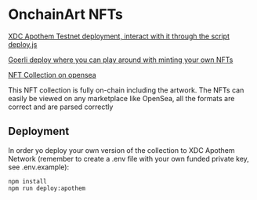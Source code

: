 # OnchainArt NFTs

[XDC Apothem Testnet deployment, interact with it through the script deploy.js](https://explorer.apothem.network/address/xdc479c628cc6c557861e630c9575a6eac2f076ab59#transactions)

[Goerli deploy where you can play around with minting your own NFTs](https://goerli.etherscan.io/address/0x912aa471edf134fe9e175b27dc40f43511b1f56a#writeContract)

[NFT Collection on opensea](https://testnets.opensea.io/collection/onchainart-8)

This NFT collection is fully on-chain including the artwork. The NFTs can easily be viewed on any marketplace like OpenSea, all the formats are correct and are parsed correctly

## Deployment
In order yo deploy your own version of the collection  to XDC Apothem Network (remember to create a .env file with your own funded private key, see .env.example):

```shell
npm install
npm run deploy:apothem
```
